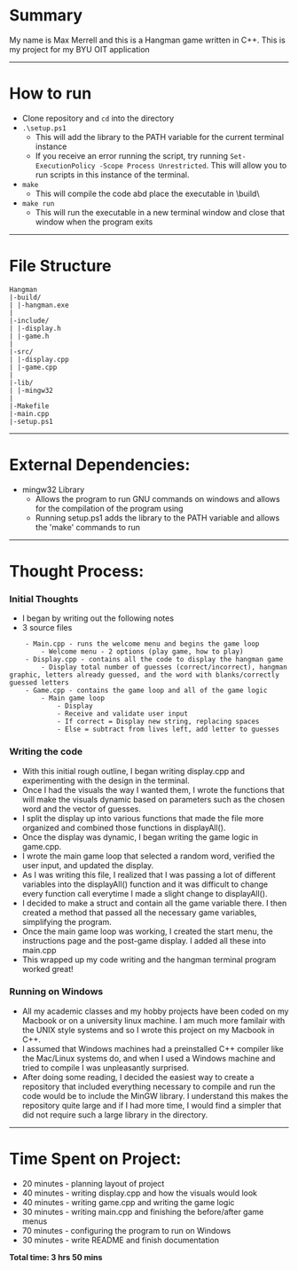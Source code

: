 # Summary
My name is Max Merrell and this is a Hangman game written in C++. This is my project for my BYU OIT application

---

# How to run
- Clone repository and `cd` into the directory
- `.\setup.ps1`
    - This will add the library to the PATH variable for the current terminal instance
    - If you receive an error running the script, try running `Set-ExecutionPolicy -Scope Process Unrestricted`. This will allow you to run scripts in this instance of the terminal.
- `make`
    - This will compile the code abd place the executable in \build\
- `make run`
    - This will run the executable in a new terminal window and close that window when the program exits

---

# File Structure
```
Hangman
|-build/
| |-hangman.exe
|
|-include/
| |-display.h
| |-game.h
|
|-src/
| |-display.cpp
| |-game.cpp
|
|-lib/
| |-mingw32
|
|-Makefile
|-main.cpp
|-setup.ps1
```

---

# External Dependencies: 
- mingw32 Library
    - Allows the program to run GNU commands on windows and allows for the compilation of the program using 
    - Running setup.ps1 adds the library to the PATH variable and allows the 'make' commands to run

---

# Thought Process:
### Initial Thoughts
- I began by writing out the following notes
- 3 source files
```
    - Main.cpp - runs the welcome menu and begins the game loop
        - Welcome menu - 2 options (play game, how to play)
    - Display.cpp - contains all the code to display the hangman game
        - Display total number of guesses (correct/incorrect), hangman graphic, letters already guessed, and the word with blanks/correctly guessed letters
    - Game.cpp - contains the game loop and all of the game logic
        - Main game loop
            - Display
            - Receive and validate user input
            - If correct = Display new string, replacing spaces
            - Else = subtract from lives left, add letter to guesses
```

### Writing the code
- With this initial rough outline, I began writing display.cpp and experimenting with the design in the terminal.
- Once I had the visuals the way I wanted them, I wrote the functions that will make the visuals dynamic based on parameters such as the chosen word and the vector of guesses.
- I split the display up into various functions that made the file more organized and combined those functions in displayAll().
- Once the display was dynamic, I began writing the game logic in game.cpp.
- I wrote the main game loop that selected a random word, verified the user input, and updated the display.
- As I was writing this file, I realized that I was passing a lot of different variables into the displayAll() function and it was difficult to change every function call everytime I made a slight change to displayAll().
- I decided to make a struct and contain all the game variable there. I then created a method that passed all the necessary game variables, simplifying the program.
- Once the main game loop was working, I created the start menu, the instructions page and the post-game display. I added all these into main.cpp
- This wrapped up my code writing and the hangman terminal program worked great!

### Running on Windows
- All my academic classes and my hobby projects have been coded on my Macbook or on a university linux machine. I am much more familair with the UNIX style systems and so I wrote this project on my Macbook in C++.
- I assumed that Windows machines had a preinstalled C++ compiler like the Mac/Linux systems do, and when I used a Windows machine and tried to compile I was unpleasantly surprised.
- After doing some reading, I decided the easiest way to create a repository that included everything necessary to compile and run the code would be to include the MinGW library. I understand this makes the repository quite large and if I had more time, I would find a simpler that did not require such a large library in the directory. 


---

# Time Spent on Project:
- 20 minutes - planning layout of project
- 40 minutes - writing display.cpp and how the visuals would look
- 40 minutes - writing game.cpp and writing the game logic
- 30 minutes - writing main.cpp and finishing the before/after game menus
- 70 minutes - configuring the program to run on Windows 
- 30 minutes - write README and finish documentation

**Total time: 3 hrs 50 mins**
